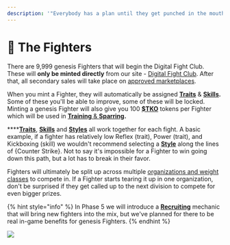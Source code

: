 ```yaml
---
description: '"Everybody has a plan until they get punched in the mouth." - Mike Tyson'
---
```


# 💪 The Fighters

There are 9,999 genesis Fighters that will begin the Digital Fight Club. These will **only be minted directly** from our site - [Digital Fight Club](https://digitalfightclub.io).  After that, all secondary sales will take place on [approved marketplaces](../the-drop.md#current-marketplaces).

When you mint a Fighter, they will automatically be assigned [**Traits**](traits.md) & [**Skills**](skills.md)**.** Some of these you'll be able to improve, some of these will be locked. Minting a genesis Fighter will also give you 100 [**$TKO**](../tko.md) tokens per Fighter which will be used in [**Training** & **Sparring**](../training-and-sparring.md)**.**

****[**Traits**](traits.md), [**Skills**](skills.md) and [**Styles**](../styles.md) all work together for each fight. A basic example, if a fighter has relatively low Reflex (trait), Power (trait), and Kickboxing (skill) we wouldn't recommend selecting a [**Style**](../styles.md) along the lines of {Counter Strike}. Not to say it's impossible for a Fighter to win going down this path, but a lot has to break in their favor.

Fighters will ultimately be split up across multiple [organizations and weight classes](../rankings.md) to compete in. If a Fighter starts tearing it up in one organization, don't be surprised if they get called up to the next division to compete for even bigger prizes.

{% hint style="info" %}
In Phase 5 we will introduce a [**Recruiting**](../recruiting.md) mechanic that will bring new fighters into the mix, but we've planned for there to be real in-game benefits for genesis Fighters.
{% endhint %}

![](../.gitbook/assets/upwork\_matthewcallahan\_2d\_fighter\_5x\_scale\_newer\_fighters\_1\_1.png)
